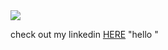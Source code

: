 <img src = "https://media.giphy.com/media/XB96eCP2JbTFqZwwI7/giphy.gif"/>

check out my linkedin [HERE](https://www.linkedin.com/in/carlos-turcios-b5051055)
"hello "

<!--
**CarlosETurcios/CarlosETurcios** is a ✨ _special_ ✨ repository because its `README.md` (this file) appears on your GitHub profile.

Here are some ideas to get you started:

- 🔭 I’m currently working on ...
- 🌱 I’m currently learning ...
- 👯 I’m looking to collaborate on ...
- 🤔 I’m looking for help with ...
- 💬 Ask me about ...
- 📫 How to reach me: ...
- 😄 Pronouns: ...
- ⚡ Fun fact: ...
-->
